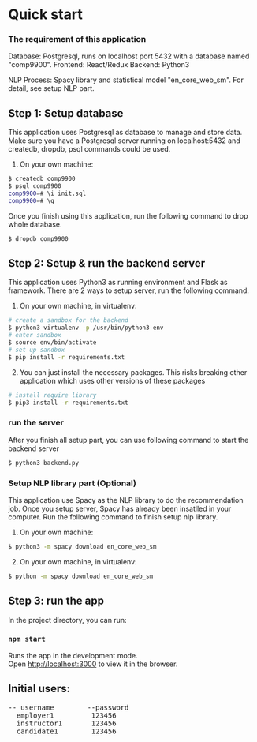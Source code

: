# Quick start

### The requirement of this application

Database: Postgresql, runs on localhost port 5432 with a database named "comp9900".
Frontend: React/Redux
Backend: Python3

NLP Process: Spacy library and statistical model "en_core_web_sm". For detail, see
setup NLP part.


## Step 1: Setup database ##

This application uses Postgresql as database to manage and store data. Make sure you have a 
Postgresql server running on localhost:5432 and createdb, dropdb, psql commands could be used.

1. On your own machine:

```bash
$ createdb comp9900
$ psql comp9900
comp9900=# \i init.sql
comp9900=# \q
```

Once you finish using this application, run the following command to drop whole database.

```bash
$ dropdb comp9900
```


## Step 2: Setup & run the backend server ##

This application uses Python3 as running environment and Flask as framework.
There are 2 ways to setup server, run the following command.

1. On your own machine, in virtualenv:

```bash
# create a sandbox for the backend
$ python3 virtualenv -p /usr/bin/python3 env
# enter sandbox
$ source env/bin/activate
# set up sandbox
$ pip install -r requirements.txt
```

2. You can just install the necessary packages. This risks breaking other application which uses other versions of these packages

```bash
# install require library
$ pip3 install -r requirements.txt
```

### run the server

After you finish all setup part, you can use following command to start the backend server

```bash
$ python3 backend.py
```

### Setup NLP library part (Optional) ###

This application use Spacy as the NLP library to do the recommendation job.
Once you setup server, Spacy has already been insatlled in your computer.
Run the following command to finish setup nlp library.

1. On your own machine:

```bash
$ python3 -m spacy download en_core_web_sm
```

2. On your own machine, in virtualenv:

```bash
$ python -m spacy download en_core_web_sm
```

## Step 3: run the app ##

In the project directory, you can run:

### `npm start`

Runs the app in the development mode.<br>
Open [http://localhost:3000](http://localhost:3000) to view it in the browser.

## Initial users:
<pre>
-- username        --password
  employer1         123456
  instructor1       123456
  candidate1        123456
</pre>



